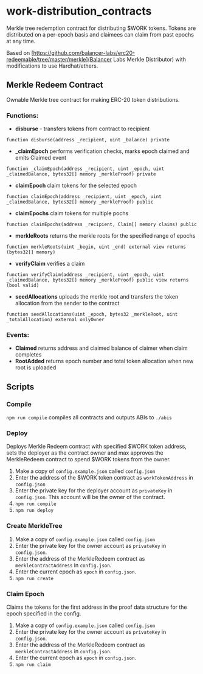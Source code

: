 # work-distribution_contracts

Merkle tree redemption contract for distributing $WORK tokens. Tokens are distributed on a per-epoch basis and claimees can claim from past epochs at any time.

Based on [https://github.com/balancer-labs/erc20-redeemable/tree/master/merkle](Balancer Labs Merkle Distributor) with modifications to use Hardhat/ethers.

## Merkle Redeem Contract

Ownable Merkle tree contract for making ERC-20 token distributions.

### Functions:

- **disburse** - transfers tokens from contract to recipient
```
function disburse(address _recipient, uint _balance) private
```

- **_claimEpoch** performs verification checks, marks epoch claimed and emits Claimed event
```
function _claimEpoch(address _recipient, uint _epoch, uint _claimedBalance, bytes32[] memory _merkleProof) private
```

- **claimEpoch** claim tokens for the selected epoch
```
function claimEpoch(address _recipient, uint _epoch, uint _claimedBalance, bytes32[] memory _merkleProof) public
```

- **claimEpochs** claim tokens for multiple pochs
```
function claimEpochs(address _recipient, Claim[] memory claims) public
```

- **merkleRoots** returns the merkle roots for the specified range of epochs
```
function merkleRoots(uint _begin, uint _end) external view returns (bytes32[] memory)
```

- **verifyClaim** verifies a claim
```
function verifyClaim(address _recipient, uint _epoch, uint _claimedBalance, bytes32[] memory _merkleProof) public view returns (bool valid)
```

- **seedAllocations** uploads the merkle root and transfers the token allocation from the sender to the contract
```
function seedAllocations(uint _epoch, bytes32 _merkleRoot, uint _totalAllocation) external onlyOwner
```

### Events:
- **Claimed** returns address and claimed balance of claimer when claim completes
- **RootAdded** returns epoch number and total token allocation when new root is uploaded


## Scripts
### Compile

`npm run compile` compiles all contracts and outputs ABIs to `./abis`
### Deploy

Deploys Merkle Redeem contract with specified $WORK token address, sets the deployer as the contract owner and max approves the MerkleRedeem contract to spend $WORK tokens from the owner.
1. Make a copy of `config.example.json` called `config.json`
2. Enter the address of the $WORK token contract as `workTokenAddress` in `config.json`
3. Enter the private key for the deployer account as `privateKey` in `config.json`. This account will be the owner of the contract.
4. `npm run compile`
5. `npm run deploy`

### Create MerkleTree

1. Make a copy of `config.example.json` called `config.json`
2. Enter the private key for the owner account as `privateKey` in `config.json`.
3. Enter the address of the MerkleRedeem contract as `merkleContractAddress` in `config.json`.
4. Enter the current epoch as `epoch` in `config.json`.
5. `npm run create`

### Claim Epoch

Claims the tokens for the first address in the proof data structure for the epoch specified in the config.
1. Make a copy of `config.example.json` called `config.json`
2. Enter the private key for the owner account as `privateKey` in `config.json`.
3. Enter the address of the MerkleRedeem contract as `merkleContractAddress` in `config.json`.
4. Enter the current epoch as `epoch` in `config.json`.
5. `npm run claim`
